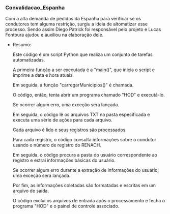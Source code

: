 ### Convalidacao_Espanha

Com a alta demanda de pedidos da Espanha para verificar se os condutores tem alguma restrição, surgiu a ideia de altomatizar esse processo. Sendo assim Diego Patrick foi responsável pelo projeto e Lucas Fontoura ajudou e auxiliou na elaboração dele.

- Resumo:

  Este código é um script Python que realiza um conjunto de tarefas automatizadas.
  
  A primeira função a ser executada é a "main()", que inicia o script e imprime a data e hora atuais. 
  
  Em seguida, a função "carregarMunicipios()" é chamada.
  
  O código, então, tenta abrir um programa chamado "HOD" e executá-lo. 
  
  Se ocorrer algum erro, uma exceção será lançada.
  
  Em seguida, o código lê os arquivos TXT na pasta especificada e executa uma série de ações para cada arquivo. 
  
  Cada arquivo é lido e seus registros são processados. 
  
  Para cada registro, o código consulta informações sobre o condutor usando o número de registro do RENACH.
  
  Em seguida, o código procura a pasta do usuário correspondente ao registro e extrai informações básicas do usuário. 
  
  Se ocorrer algum erro durante a extração de informações do usuário, uma exceção será lançada.
  
  Por fim, as informações coletadas são formatadas e escritas em um arquivo de saída. 
  
  O código exclui os arquivos de entrada após o processamento e fecha o programa "HOD" e o painel de controle associado.
